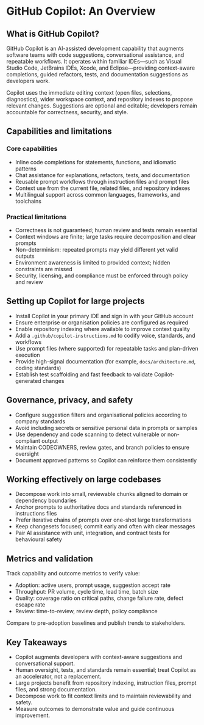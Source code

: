 # GitHub Copilot: An Overview

## What is GitHub Copilot?

GitHub Copilot is an AI-assisted development capability that augments software teams with code suggestions, conversational assistance, and repeatable workflows. It operates within familiar IDEs—such as Visual Studio Code, JetBrains IDEs, Xcode, and Eclipse—providing context-aware completions, guided refactors, tests, and documentation suggestions as developers work.

Copilot uses the immediate editing context (open files, selections, diagnostics), wider workspace context, and repository indexes to propose relevant changes. Suggestions are optional and editable; developers remain accountable for correctness, security, and style.

## Capabilities and limitations

### Core capabilities

- Inline code completions for statements, functions, and idiomatic patterns
- Chat assistance for explanations, refactors, tests, and documentation
- Reusable prompt workflows through instruction files and prompt files
- Context use from the current file, related files, and repository indexes
- Multilingual support across common languages, frameworks, and toolchains

### Practical limitations

- Correctness is not guaranteed; human review and tests remain essential
- Context windows are finite; large tasks require decomposition and clear prompts
- Non-determinism: repeated prompts may yield different yet valid outputs
- Environment awareness is limited to provided context; hidden constraints are missed
- Security, licensing, and compliance must be enforced through policy and review

## Setting up Copilot for large projects

- Install Copilot in your primary IDE and sign in with your GitHub account
- Ensure enterprise or organisation policies are configured as required
- Enable repository indexing where available to improve context quality
- Add a `.github/copilot-instructions.md` to codify voice, standards, and workflows
- Use prompt files (where supported) for repeatable tasks and plan-driven execution
- Provide high-signal documentation (for example, `docs/architecture.md`, coding standards)
- Establish test scaffolding and fast feedback to validate Copilot-generated changes

## Governance, privacy, and safety

- Configure suggestion filters and organisational policies according to company standards
- Avoid including secrets or sensitive personal data in prompts or samples
- Use dependency and code scanning to detect vulnerable or non-compliant output
- Maintain CODEOWNERS, review gates, and branch policies to ensure oversight
- Document approved patterns so Copilot can reinforce them consistently

## Working effectively on large codebases

- Decompose work into small, reviewable chunks aligned to domain or dependency boundaries
- Anchor prompts to authoritative docs and standards referenced in instructions files
- Prefer iterative chains of prompts over one-shot large transformations
- Keep changesets focused; commit early and often with clear messages
- Pair AI assistance with unit, integration, and contract tests for behavioural safety

## Metrics and validation

Track capability and outcome metrics to verify value:

- Adoption: active users, prompt usage, suggestion accept rate
- Throughput: PR volume, cycle time, lead time, batch size
- Quality: coverage ratio on critical paths, change failure rate, defect escape rate
- Review: time-to-review, review depth, policy compliance

Compare to pre-adoption baselines and publish trends to stakeholders.

## Key Takeaways

- Copilot augments developers with context-aware suggestions and conversational support.
- Human oversight, tests, and standards remain essential; treat Copilot as an accelerator, not a replacement.
- Large projects benefit from repository indexing, instruction files, prompt files, and strong documentation.
- Decompose work to fit context limits and to maintain reviewability and safety.
- Measure outcomes to demonstrate value and guide continuous improvement.

